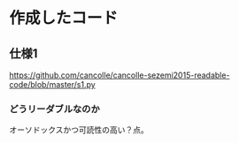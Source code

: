 # 作成したコード

## 仕様1

https://github.com/cancolle/cancolle-sezemi2015-readable-code/blob/master/s1.py

### どうリーダブルなのか

オーソドックスかつ可読性の高い？点。

